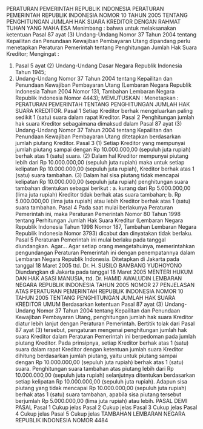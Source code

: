  PERATURAN PEMERINTAH REPUBLIK INDONESIA PERATURAN PEMERINTAH REPUBLIK INDONESIA NOMOR 10 TAHUN 2005 TENTANG PENGHITUNGAN JUMLAH HAK SUARA KREDITOR
DENGAN RAHMAT TUHAN YANG MAHA ESA
Menimbang :
 bahwa untuk melaksanakan ketentuan Pasal 87 ayat (3) Undang-Undang Nomor 37 Tahun 2004 tentang Kepailitan dan Penundaan Kewajiban Pembayaran Utang dipandang perlu menetapkan Peraturan Pemerintah tentang Penghitungan Jumlah Hak Suara Kreditor;
Mengingat :

1. Pasal 5 ayat (2) Undang-Undang Dasar Negara Republik Indonesia Tahun 1945;
2. Undang-Undang Nomor 37 Tahun 2004 tentang Kepailitan dan Penundaan Kewajiban Pembayaran Utang (Lembaran Negara Republik Indonesia Tahun 2004 Nomor 131, Tambahan Lembaran Negara Republik Indonesia Nomor 4443);
MEMUTUSKAN :
 Menetapkan : PERATURAN PEMERINTAH TENTANG PENGHITUNGAN JUMLAH HAK SUARA KREDITOR.
Pasal 1
Setiap Kreditor berhak mengeluarkan paling sedikit 1 (satu) suara dalam rapat Kreditor.
Pasal 2
Penghitungan jumlah hak suara Kreditor sebagaimana dimaksud dalam Pasal 87 ayat (3) Undang-Undang Nomor 37 Tahun 2004 tentang Kepailitan dan Penundaan Kewajiban Pembayaran Utang ditetapkan berdasarkan jumlah piutang Kreditor.
Pasal 3
(1) Setiap Kreditor yang mempunyai jumlah piutang sampai dengan Rp 10.000.000,00 (sepuluh juta rupiah) berhak atas 1 (satu) suara.
(2) Dalam hal Kreditor mempunyai piutang lebih dari Rp 10.000.000,00 (sepuluh juta rupiah) maka untuk setiap kelipatan Rp 10.000.000,00 (sepuluh juta rupiah), Kreditor berhak atas 1 (satu) suara tambahan.
(3) Dalam hal sisa piutang tidak mencapai kelipatan Rp 10.000.000,00 (sepuluh juta rupiah) penghitungan suara tambahan ditentukan sebagai berikut :
a. kurang dari Rp 5.000.000,00 (lima juta rupiah) Kreditor tidak berhak atas suara tambahan;
b. Rp 5.000.000,00 (lima juta rupiah) atau lebih Kreditor berhak atas 1 (satu) suara tambahan.
Pasal 4
Pada saat mulai berlakunya Peraturan Pemerintah ini, maka Peraturan Pemerintah Nomor 80 Tahun 1998 tentang Perhitungan Jumlah Hak Suara Kreditur (Lembaran Negara Republik Indonesia Tahun 1998 Nomor 187, Tambahan Lembaran Negara Republik Indonesia Nomor 3793) dicabut dan dinyatakan tidak berlaku.
Pasal 5
Peraturan Pemerintah ini mulai berlaku pada tanggal diundangkan. Agar…
Agar setiap orang mengetahuinya, memerintahkan pengundangan Peraturan Pemerintah ini dengan penempatannya dalam Lembaran Negara Republik Indonesia. Ditetapkan di Jakarta pada tanggal 18 Maret 2005 ttd. Dr. H. SUSILO BAMBANG YUDHOYONO Diundangkan di Jakarta pada tanggal 18 Maret 2005 MENTERI HUKUM DAN HAK ASASI MANUSIA, ttd. Dr. HAMID AWALUDIN LEMBARAN NEGARA REPUBLIK INDONESIA TAHUN 2005 NOMOR 27 PENJELASAN ATAS PERATURAN PEMERINTAH REPUBLIK INDONESIA NOMOR 10 TAHUN 2005 TENTANG PENGHITUNGAN JUMLAH HAK SUARA KREDITOR UMUM Berdasarkan ketentuan Pasal 87 ayat (3) Undang-Undang Nomor 37 Tahun 2004 tentang Kepailitan dan Penundaan Kewajiban Pembayaran Utang, penghitungan jumlah hak suara Kreditor diatur lebih lanjut dengan Peraturan Pemerintah. Bertitik tolak dari Pasal 87 ayat (3) tersebut, pengaturan mengenai penghitungan jumlah hak suara Kreditor dalam Peraturan Pemerintah ini berpedoman pada jumlah piutang Kreditor. Pada prinsipnya, setiap Kreditor berhak atas 1 (satu) suara dalam rapat Kreditor dengan ketentuan jumlah suara Kreditor dihitung berdasarkan jumlah piutang, yaitu untuk piutang sampai dengan Rp 10.000.000,00 (sepuluh juta rupiah) berhak atas 1 (satu) suara. Penghitungan suara tambahan atas piutang lebih dari Rp 10.000.000,00 (sepuluh juta rupiah) selanjutnya ditentukan berdasarkan setiap kelipatan Rp 10.000.000,00 (sepuluh juta rupiah). Adapun sisa piutang yang tidak mencapai Rp 10.000.000,00 (sepuluh juta rupiah) berhak atas 1 (satu) suara tambahan, apabila sisa piutang tersebut berjumlah Rp 5.000.000,00 (lima juta rupiah) atau lebih. PASAL DEMI PASAL
Pasal 1
Cukup jelas
Pasal 2
Cukup jelas
Pasal 3
Cukup jelas
Pasal 4
Cukup jelas
Pasal 5
Cukup jelas TAMBAHAN LEMBARAN NEGARA REPUBLIK INDONESIA NOMOR 4484